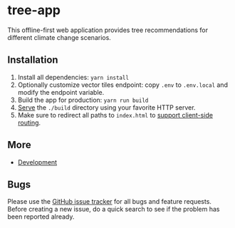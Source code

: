 # tree-app

This offline-first web application provides tree recommendations for different climate change scenarios.

## Installation

1. Install all dependencies: `yarn install`
2. Optionally customize vector tiles endpoint: copy `.env` to `.env.local` and modify the endpoint variable.
3. Build the app for production: `yarn run build`
4. [Serve](https://create-react-app.dev/docs/deployment/) the `./build` directory using your favorite HTTP server.
5. Make sure to redirect all paths to `index.html` to [support client-side routing](https://create-react-app.dev/docs/deployment/#serving-apps-with-client-side-routing).

## More

- [Development](https://github.com/geops/tree-app/tree/master/DEVELOPMENT.md)

## Bugs

Please use the [GitHub issue tracker](https://github.com/geops/tree-app/issues) for all bugs and feature requests. Before creating a new issue, do a quick search to see if the problem has been reported already.
